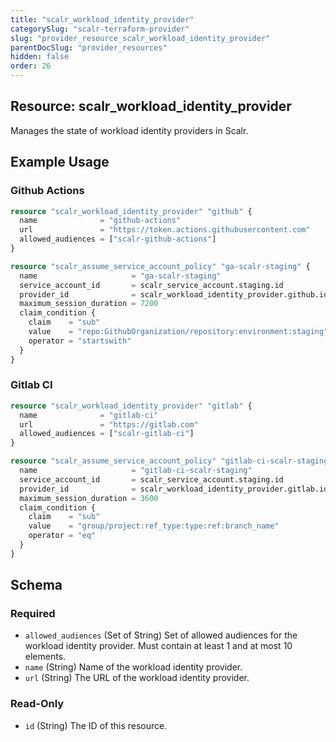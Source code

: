 ```yaml
---
title: "scalr_workload_identity_provider"
categorySlug: "scalr-terraform-provider"
slug: "provider_resource_scalr_workload_identity_provider"
parentDocSlug: "provider_resources"
hidden: false
order: 26
---
```

## Resource: scalr_workload_identity_provider

Manages the state of workload identity providers in Scalr.

## Example Usage

### Github Actions

```terraform
resource "scalr_workload_identity_provider" "github" {
  name              = "github-actions"
  url               = "https://token.actions.githubusercontent.com"
  allowed_audiences = ["scalr-github-actions"]
}

resource "scalr_assume_service_account_policy" "ga-scalr-staging" {
  name                     = "ga-scalr-staging"
  service_account_id       = scalr_service_account.staging.id
  provider_id              = scalr_workload_identity_provider.github.id
  maximum_session_duration = 7200
  claim_condition {
    claim    = "sub"
    value    = "repo:GithubOrganization/repository:environment:staging"
    operator = "startswith"
  }
}
```

### Gitlab CI

```terraform
resource "scalr_workload_identity_provider" "gitlab" {
  name              = "gitlab-ci"
  url               = "https://gitlab.com"
  allowed_audiences = ["scalr-gitlab-ci"]
}

resource "scalr_assume_service_account_policy" "gitlab-ci-scalr-staging" {
  name                     = "gitlab-ci-scalr-staging"
  service_account_id       = scalr_service_account.staging.id
  provider_id              = scalr_workload_identity_provider.gitlab.id
  maximum_session_duration = 3600
  claim_condition {
    claim    = "sub"
    value    = "group/project:ref_type:type:ref:branch_name"
    operator = "eq"
  }
}
```

<!-- schema generated by tfplugindocs -->
## Schema

### Required

- `allowed_audiences` (Set of String) Set of allowed audiences for the workload identity provider. Must contain at least 1 and at most 10 elements.
- `name` (String) Name of the workload identity provider.
- `url` (String) The URL of the workload identity provider.

### Read-Only

- `id` (String) The ID of this resource.
